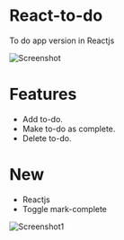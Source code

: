 # React-to-do

To do app version in Reactjs

![Screenshot](img/screenshot.png)

# Features

- Add to-do.
- Make to-do as complete.
- Delete to-do.

# New

- Reactjs
- Toggle mark-complete

![Screenshot1](img/screenshot1.png)
